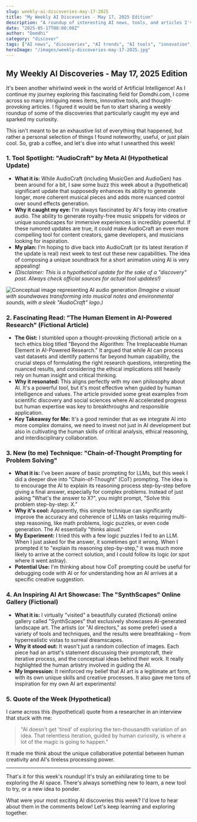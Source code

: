 ```yaml
---
slug: weekly-ai-discoveries-may-17-2025
title: "My Weekly AI Discoveries - May 17, 2025 Edition"
description: "A roundup of interesting AI news, tools, and articles I've stumbled upon this week that sparked my curiosity."
date: "2025-05-17T08:00:00Z"
author: "Domdhi"
category: "discover"
tags: ["AI news", "discoveries", "AI trends", "AI tools", "innovation", "learning"]
heroImage: "/images/weekly-discoveries-may-17-2025.jpg"
---
```

## My Weekly AI Discoveries - May 17, 2025 Edition

It's been another whirlwind week in the world of Artificial Intelligence! As I continue my journey exploring this fascinating field for Domdhi.com, I come across so many intriguing news items, innovative tools, and thought-provoking articles. I figured it would be fun to start sharing a weekly roundup of some of the discoveries that particularly caught my eye and sparked my curiosity.

This isn't meant to be an exhaustive list of everything that happened, but rather a personal selection of things I found noteworthy, useful, or just plain cool. So, grab a coffee, and let's dive into what I unearthed this week!

### 1. Tool Spotlight: "AudioCraft" by Meta AI (Hypothetical Update)

*   **What it is:** While AudioCraft (including MusicGen and AudioGen) has been around for a bit, I saw some buzz this week about a (hypothetical) significant update that supposedly enhances its ability to generate longer, more coherent musical pieces and adds more nuanced control over sound effects generation.
*   **Why it caught my eye:** I'm always fascinated by AI's foray into creative audio. The ability to generate royalty-free music snippets for videos or unique soundscapes for immersive experiences is incredibly powerful. If these rumored updates are true, it could make AudioCraft an even more compelling tool for content creators, game developers, and musicians looking for inspiration.
*   **My plan:** I'm hoping to dive back into AudioCraft (or its latest iteration if the update is real) next week to test out these new capabilities. The idea of composing a unique soundtrack for a short animation using AI is very appealing!
*   *(Disclaimer: This is a hypothetical update for the sake of a "discovery" post. Always check official sources for actual tool updates!)*

![Conceptual image representing AI audio generation](/images/audiocraft-discovery.jpg)
*(Imagine a visual with soundwaves transforming into musical notes and environmental sounds, with a sleek "AudioCraft" logo.)*

### 2. Fascinating Read: "The Human Element in AI-Powered Research" (Fictional Article)

*   **The Gist:** I stumbled upon a thought-provoking (fictional) article on a tech ethics blog titled "Beyond the Algorithm: The Irreplaceable Human Element in AI-Powered Research." It argued that while AI can process vast datasets and identify patterns far beyond human capability, the crucial steps of formulating the right research questions, interpreting the nuanced results, and considering the ethical implications still heavily rely on human insight and critical thinking.
*   **Why it resonated:** This aligns perfectly with my own philosophy about AI. It's a powerful *tool*, but it's most effective when guided by human intelligence and values. The article provided some great examples from scientific discovery and social sciences where AI accelerated progress but human expertise was key to breakthroughs and responsible application.
*   **Key Takeaway for Me:** It's a good reminder that as we integrate AI into more complex domains, we need to invest not just in AI development but also in cultivating the human skills of critical analysis, ethical reasoning, and interdisciplinary collaboration.

### 3. New (to me) Technique: "Chain-of-Thought Prompting for Problem Solving"

*   **What it is:** I've been aware of basic prompting for LLMs, but this week I did a deeper dive into "Chain-of-Thought" (CoT) prompting. The idea is to encourage the AI to explain its reasoning process step-by-step before giving a final answer, especially for complex problems. Instead of just asking "What's the answer to X?", you might prompt, "Solve this problem step-by-step: X."
*   **Why it's cool:** Apparently, this simple technique can significantly improve the accuracy and coherence of LLMs on tasks requiring multi-step reasoning, like math problems, logic puzzles, or even code generation. The AI essentially "thinks aloud."
*   **My Experiment:** I tried this with a few logic puzzles I fed to an LLM. When I just asked for the answer, it sometimes got it wrong. When I prompted it to "explain its reasoning step-by-step," it was much more likely to arrive at the correct solution, and I could follow its logic (or spot where it went astray).
*   **Potential Use:** I'm thinking about how CoT prompting could be useful for debugging code with AI or for understanding how an AI arrives at a specific creative suggestion.

### 4. An Inspiring AI Art Showcase: The "SynthScapes" Online Gallery (Fictional)

*   **What it is:** I virtually "visited" a beautifully curated (fictional) online gallery called "SynthScapes" that exclusively showcases AI-generated landscape art. The artists (or "AI directors," as some prefer) used a variety of tools and techniques, and the results were breathtaking – from hyperrealistic vistas to surreal dreamscapes.
*   **Why it stood out:** It wasn't just a random collection of images. Each piece had an artist's statement discussing their promptcraft, their iterative process, and the conceptual ideas behind their work. It really highlighted the human artistry involved in guiding the AI.
*   **My Impression:** It reinforced my belief that AI art is a legitimate art form, with its own unique skills and creative processes. It also gave me tons of inspiration for my own AI art experiments!

### 5. Quote of the Week (Hypothetical)

I came across this (hypothetical) quote from a researcher in an interview that stuck with me:
> "AI doesn't get 'tired' of exploring the ten-thousandth variation of an idea. That relentless iteration, guided by human curiosity, is where a lot of the magic is going to happen."

It made me think about the unique collaborative potential between human creativity and AI's tireless processing power.

---

That's it for this week's roundup! It's truly an exhilarating time to be exploring the AI space. There's always something new to learn, a new tool to try, or a new idea to ponder.

What were your most exciting AI discoveries this week? I'd love to hear about them in the comments below! Let's keep learning and exploring together.